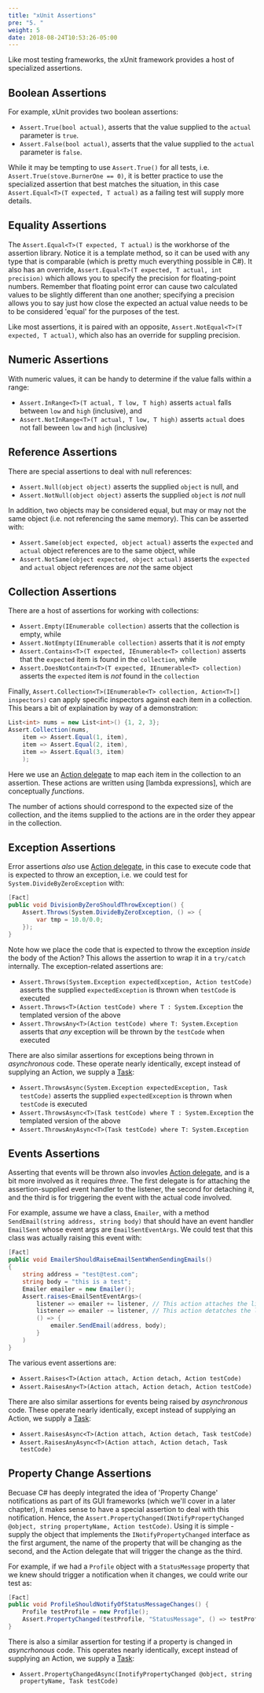 ```yaml
---
title: "xUnit Assertions"
pre: "5. "
weight: 5
date: 2018-08-24T10:53:26-05:00
---
```


Like most testing frameworks, the xUnit framework provides a host of specialized assertions.  

## Boolean Assertions
For example, xUnit provides two boolean assertions:

* `Assert.True(bool actual)`, asserts that the value supplied to the `actual` parameter is `true`.
* `Assert.False(bool actual)`, asserts that the value supplied to the `actual` parameter is `false`.

While it may be tempting to use `Assert.True()` for all tests, i.e. `Assert.True(stove.BurnerOne == 0)`, it is better practice to use the specialized assertion that best matches the situation, in this case `Assert.Equal<T>(T expected, T actual)` as a failing test will supply more details. 

## Equality Assertions
The `Assert.Equal<T>(T expected, T actual)` is the workhorse of the assertion library. Notice it is a template method, so it can be used with any type that is comparable (which is pretty much everything possible in C#).  It also has an override, `Assert.Equal<T>(T expected, T actual, int precision)` which allows you to specify the precision for floating-point numbers.  Remember that floating point error can cause two calculated values to be slightly different than one another; specifying a precision allows you to say just how close the expected an actual value needs to be to be considered 'equal' for the purposes of the test.

Like most assertions, it is paired with an opposite, `Assert.NotEqual<T>(T expected, T actual)`, which also has an override for suppling precision.

## Numeric Assertions
With numeric values, it can be handy to determine if the value falls within a range:
* `Assert.InRange<T>(T actual, T low, T high)` asserts `actual` falls between `low` and `high` (inclusive), and 
* `Assert.NotInRange<T>(T actual, T low, T high)` asserts `actual` does not fall beween `low` and `high` (inclusive)

## Reference Assertions
There are special assertions to deal with null references:
* `Assert.Null(object object)` asserts the supplied `object` is null, and 
* `Assert.NotNull(object object)` asserts the supplied `object` is _not_ null

In addition, two objects may be considered equal, but may or may not the same object (i.e. not referencing the same memory).  This can be asserted with:
* `Assert.Same(object expected, object actual)` asserts the `expected` and `actual` object references are to the same object, while
* `Assert.NotSame(object expected, object actual)` asserts the `expected` and `actual` object references are _not_ the same object

## Collection Assertions
There are a host of assertions for working with collections:

* `Assert.Empty(IEnumerable collection)` asserts that the collection is empty, while 
* `Assert.NotEmpty(IEnumerable collection)` asserts that it is _not_ empty
* `Assert.Contains<T>(T expected, IEnumerable<T> collection)` asserts that the `expected` item is found in the `collection`, while 
* `Assert.DoesNotContain<T>(T expected, IEnumerable<T> collection)` asserts the `expected` item is _not_ found in the `collection`

Finally, `Assert.Collection<T>(IEnumerable<T> collection, Action<T>[] inspectors)` can apply specific inspectors against each item in a collection.  This bears a bit of explaination by way of a demonstration:

```csharp 
List<int> nums = new List<int>() {1, 2, 3};
Assert.Collection(nums, 
    item => Assert.Equal(1, item),
    item => Assert.Equal(2, item),
    item => Assert.Equal(3, item)
    );
```

Here we use an [Action<T> delegate](https://docs.microsoft.com/en-us/dotnet/api/system.action-1?view=netcore-3.1) to map each item in the collection to an assertion.  These actions are written using [lambda expressions], which are conceptually _functions_.  

The number of actions should correspond to the expected size of the collection, and the items supplied to the actions are in the order they appear in the collection.

## Exception Assertions
Error assertions _also_ use [Action<T> delegate](https://docs.microsoft.com/en-us/dotnet/api/system.action-1?view=netcore-3.1), in this case to execute code that is expected to throw an exception, i.e. we could test for `System.DivideByZeroException` with:

```csharp 
[Fact]
public void DivisionByZeroShouldThrowException() {
    Assert.Throws(System.DivideByZeroException, () => {
        var tmp = 10.0/0.0;
    });
}
```

Note how we place the code that is expected to throw the exception _inside_ the body of the Action?  This allows the assertion to wrap it in a `try/catch` internally.  The exception-related assertions are:

* `Assert.Throws(System.Exception expectedException, Action testCode)` asserts the supplied `expectedException` is thrown when `testCode` is executed 
* `Assert.Throws<T>(Action testCode) where T : System.Exception` the templated version of the above
* `Assert.ThrowsAny<T>(Action testCode) where T: System.Exception` asserts that _any_ exception will be thrown by the `testCode` when executed

There are also similar assertions for exceptions being thrown in _asynchronous_ code. These operate nearly identically, except instead of supplying an Action, we supply a [Task](https://docs.microsoft.com/en-us/dotnet/api/system.threading.tasks.task?view=netcore-3.1):

* `Assert.ThrowsAsync(System.Exception expectedException, Task testCode)` asserts the supplied `expectedException` is thrown when `testCode` is executed 
* `Assert.ThrowsAsync<T>(Task testCode) where T : System.Exception` the templated version of the above
* `Assert.ThrowsAnyAsync<T>(Task testCode) where T: System.Exception`

## Events Assertions 
Asserting that events will be thrown also invovles [Action<T> delegate](https://docs.microsoft.com/en-us/dotnet/api/system.action-1?view=netcore-3.1), and is a bit more involved as it requires _three_.  The first delegate is for attaching the assertion-supplied event handler to the listener, the second for detaching it, and the third is for triggering the event with the actual code involved.

For example, assume we have a class, `Emailer`, with a method `SendEmail(string address, string body)` that should have an event handler `EmailSent` whose event args are `EmailSentEventArgs`.  We could test that this class was actually raising this event with:

```csharp
[Fact]
public void EmailerShouldRaiseEmailSentWhenSendingEmails()
{
    string address = "test@test.com";
    string body = "this is a test";
    Emailer emailer = new Emailer();
    Assert.raises<EmailSentEventArgs>(
        listener => emailer += listener, // This action attaches the listener
        listener => emailer -= listener, // This action detatches the listener 
        () => {
            emailer.SendEmail(address, body);
        }
    )
}
```

The various event assertions are:
* `Assert.Raises<T>(Action attach, Action detach, Action testCode)`
* `Assert.RaisesAny<T>(Action attach, Action detach, Action testCode)`

There are also similar assertions for events being raised by _asynchronous_ code.  These operate nearly identically, except instead of supplying an Action, we supply a [Task](https://docs.microsoft.com/en-us/dotnet/api/system.threading.tasks.task?view=netcore-3.1):
* `Assert.RaisesAsync<T>(Action attach, Action detach, Task testCode)`
* `Assert.RaisesAnyAsync<T>(Action attach, Action detach, Task testCode)`

## Property Change Assertions

Becuase C# has deeply integrated the idea of 'Property Change' notifications as part of its GUI frameworks (which we'll cover in a later chapter), it makes sense to have a special assertion to deal with this notification.  Hence, the `Assert.PropertyChanged(INotifyPropertyChanged @object, string propertyName, Action testCode)`.  Using it is simple - supply the object that implements the `INotifyPropertyChanged` interface as the first argument, the name of the property that will be changing as the second, and the Action delegate that will trigger the change as the third.  

For example, if we had a `Profile` object with a `StatusMessage` property that we knew should trigger a notification when it changes, we could write our test as:

```csharp 
[Fact]
public void ProfileShouldNotifyOfStatusMessageChanges() {
    Profile testProfile = new Profile();
    Assert.PropertyChanged(testProfile, "StatusMessage", () => testProfile.StatusMessage = "Hard at work");
}
```

There is also a similar assertion for testing if a property is changed in _asyncrhonous_ code. This operates nearly identically, except instead of supplying an Action, we supply a [Task](https://docs.microsoft.com/en-us/dotnet/api/system.threading.tasks.task?view=netcore-3.1):
* `Assert.PropertyChangedAsync(InotifyPropertyChanged @object, string propertyName, Task testCode)`
